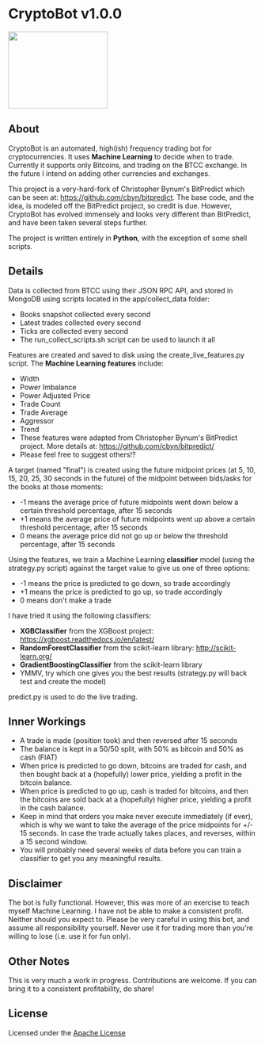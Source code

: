 # CryptoBot v1.0.0

<a href="#"><img src="images/bot.png" 
alt="" width="201" height="155"/></a>

## About
CryptoBot is an automated, high(ish) frequency trading bot for cryptocurrencies. It uses **Machine Learning** to decide when to trade. Currently it supports only Bitcoins, and trading on the BTCC exchange. In the future I intend on adding other currencies and exchanges.  

This project is a very-hard-fork of Christopher Bynum's BitPredict which can be seen at: https://github.com/cbyn/bitpredict. The base code, and the idea, is modeled off the BitPredict project, so credit is due. However, CryptoBot has evolved immensely and looks very different than BitPredict, and have been taken several steps further.

The project is written entirely in **Python**, with the exception of some shell scripts.

## Details
Data is collected from BTCC using their JSON RPC API, and stored in MongoDB using scripts located in the app/collect_data folder:
- Books snapshot collected every second
- Latest trades collected every second
- Ticks are collected every second
- The run_collect_scripts.sh script can be used to launch it all

Features are created and saved to disk using the create_live_features.py script. The **Machine Learning features** include:
- Width
- Power Imbalance
- Power Adjusted Price
- Trade Count
- Trade Average
- Aggressor
- Trend
- These features were adapted from Christopher Bynum's BitPredict project. More details at: https://github.com/cbyn/bitpredict/ 
- Please feel free to suggest others!?

A target (named "final") is created using the future midpoint prices (at 5, 10, 15, 20, 25, 30 seconds in the future) of the midpoint between bids/asks for the books at those moments: 
- -1 means the average price of future midpoints went down below a certain threshold percentage, after 15 seconds
- +1 means the average price of future midpoints went up above a certain threshold percentage, after 15 seconds
- 0 means the average price did not go up or below the threshold percentage, after 15 seconds

Using the features, we train a Machine Learning **classifier** model (using the strategy.py script) against the target value to give us one of three options:
- -1 means the price is predicted to go down, so trade accordingly
- +1 means the price is predicted to go up, so trade accordingly
- 0 means don't make a trade

I have tried it using the following classifiers:
- **XGBClassifier** from the XGBoost project: https://xgboost.readthedocs.io/en/latest/
- **RandomForestClassifier** from the scikit-learn library: http://scikit-learn.org/
- **GradientBoostingClassifier** from the scikit-learn library
- YMMV, try which one gives you the best results (strategy.py will back test and create the model)

predict.py is used to do the live trading.

## Inner Workings

- A trade is made (position took) and then reversed after 15 seconds
- The balance is kept in a 50/50 split, with 50% as bitcoin and 50% as cash (FIAT)
- When price is predicted to go down, bitcoins are traded for cash, and then bought back at a (hopefully) lower price, yielding a profit in the bitcoin balance.
- When price is predicted to go up, cash is traded for bitcoins, and then the bitcoins are sold back at a (hopefully) higher price, yielding a profit in the cash balance. 
- Keep in mind that orders you make never execute immediately (if ever), which is why we want to take the average of the price midpoints for +/- 15 seconds. In case the trade actually takes places, and reverses, within a 15 second window.
- You will probably need several weeks of data before you can train a classifier to get you any meaningful results.

## Disclaimer
The bot is fully functional. However, this was more of an exercise to teach myself Machine Learning. I have not be able to make a consistent profit. Neither should you expect to. Please be very careful in using this bot, and assume all responsibility yourself. Never use it for trading more than you're willing to lose (i.e. use it for fun only).

## Other Notes
This is very much a work in progress. Contributions are welcome. If you can bring it to a consistent profitability, do share!

## License
Licensed under the [Apache License](LICENSE.md)